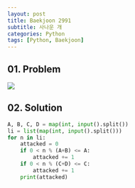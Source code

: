 ```yaml
---
layout: post
title: Baekjoon 2991
subtitle: 사나운 개
categories: Python
tags: [Python, Baekjoon]
---
```


## 01. Problem

<img src="https://github.com/WoojinJeonkr/WoojinJeonkr.github.io/blob/main/assets/images/post_image/baekjoon_2991.png?raw=true">

## 02. Solution

```Python
A, B, C, D = map(int, input().split())
li = list(map(int, input().split()))
for n in li:
    attacked = 0
    if 0 < n % (A+B) <= A:
        attacked += 1
    if 0 < n % (C+D) <= C:
        attacked += 1
    print(attacked)
```
